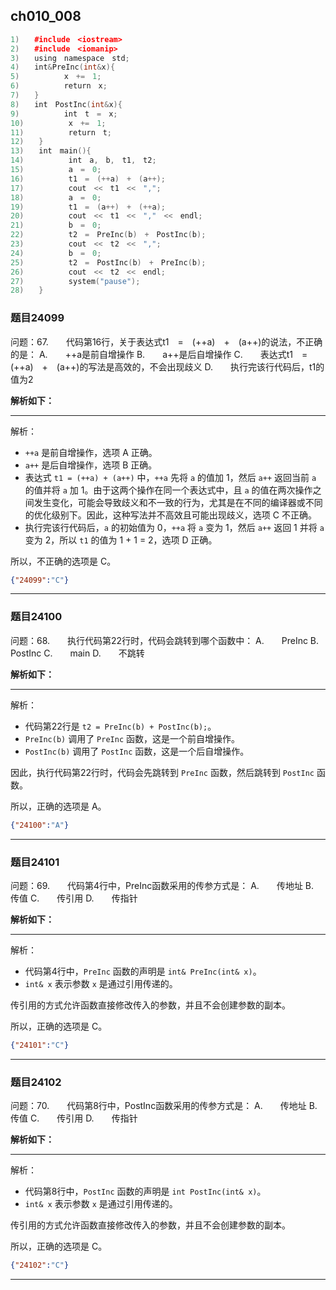 ## ch010_008
``` c++
1)　　#include　<iostream>
2)　　#include　<iomanip>
3)　　using　namespace　std;
4)　　int&PreInc(int&x){
5)　　　　　　x　+=　1;
6)　　　　　　return　x;
7)　　}
8)　　int　PostInc(int&x){
9)　　　　　　int　t　=　x;
10)　　　　　　x　+=　1;
11)　　　　　　return　t;
12)　　}
13)　　int　main(){
14)　　　　　　int　a,　b,　t1,　t2;
15)　　　　　　a　=　0;
16)　　　　　　t1　=　(++a)　+　(a++);
17)　　　　　　cout　<<　t1　<<　",";
18)　　　　　　a　=　0;
19)　　　　　　t1　=　(a++)　+　(++a);
20)　　　　　　cout　<<　t1　<<　","　<<　endl;
21)　　　　　　b　=　0;
22)　　　　　　t2　=　PreInc(b)　+　PostInc(b);
23)　　　　　　cout　<<　t2　<<　",";
24)　　　　　　b　=　0;
25)　　　　　　t2　=　PostInc(b)　+　PreInc(b);
26)　　　　　　cout　<<　t2　<<　endl;　
27)　　　　　　system("pause");
28)　　}

```
### 题目24099
问题：67.　　代码第16行，关于表达式t1　=　(++a)　+　(a++)的说法，不正确的是：
A.　　++a是前自增操作
B.　　a++是后自增操作
C.　　表达式t1　=　(++a)　+　(a++)的写法是高效的，不会出现歧义
D.　　执行完该行代码后，t1的值为2


**解析如下：**

------

解析：

- `++a` 是前自增操作，选项 A 正确。
- `a++` 是后自增操作，选项 B 正确。
- 表达式 `t1 = (++a) + (a++)` 中，`++a` 先将 `a` 的值加 1，然后 `a++` 返回当前 `a` 的值并将 `a` 加 1。由于这两个操作在同一个表达式中，且 `a` 的值在两次操作之间发生变化，可能会导致歧义和不一致的行为，尤其是在不同的编译器或不同的优化级别下。因此，这种写法并不高效且可能出现歧义，选项 C 不正确。
- 执行完该行代码后，`a` 的初始值为 0，`++a` 将 `a` 变为 1，然后 `a++` 返回 1 并将 `a` 变为 2，所以 `t1` 的值为 1 + 1 = 2，选项 D 正确。

所以，不正确的选项是 C。

```json
{"24099":"C"}
```

------

### 题目24100
问题：68.　　执行代码第22行时，代码会跳转到哪个函数中：
A.　　PreInc
B.　　PostInc
C.　　main
D.　　不跳转


**解析如下：**

------

解析：

- 代码第22行是 `t2 = PreInc(b) + PostInc(b);`。
- `PreInc(b)` 调用了 `PreInc` 函数，这是一个前自增操作。
- `PostInc(b)` 调用了 `PostInc` 函数，这是一个后自增操作。

因此，执行代码第22行时，代码会先跳转到 `PreInc` 函数，然后跳转到 `PostInc` 函数。

所以，正确的选项是 A。

```json
{"24100":"A"}
```

------

### 题目24101
问题：69.　　代码第4行中，PreInc函数采用的传参方式是：
A.　　传地址
B.　　传值
C.　　传引用
D.　　传指针


**解析如下：**

------

解析：

- 代码第4行中，`PreInc` 函数的声明是 `int& PreInc(int& x)`。
- `int& x` 表示参数 `x` 是通过引用传递的。

传引用的方式允许函数直接修改传入的参数，并且不会创建参数的副本。

所以，正确的选项是 C。

```json
{"24101":"C"}
```

------

### 题目24102
问题：70.　　代码第8行中，PostInc函数采用的传参方式是：
A.　　传地址
B.　　传值
C.　　传引用
D.　　传指针


**解析如下：**

------

解析：

- 代码第8行中，`PostInc` 函数的声明是 `int PostInc(int& x)`。
- `int& x` 表示参数 `x` 是通过引用传递的。

传引用的方式允许函数直接修改传入的参数，并且不会创建参数的副本。

所以，正确的选项是 C。

```json
{"24102":"C"}
```

------

